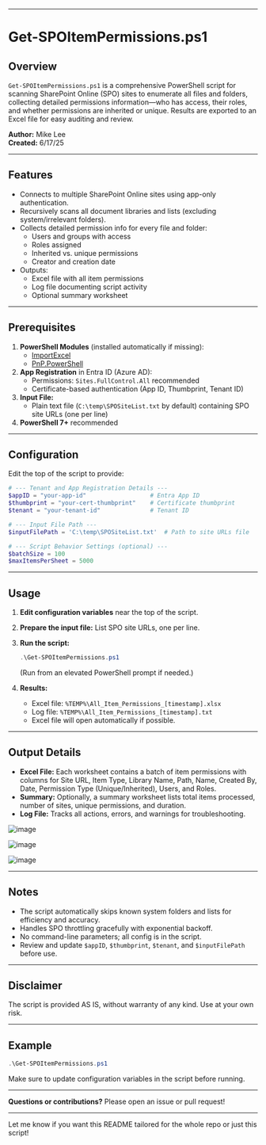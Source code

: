 

---

# Get-SPOItemPermissions.ps1

## Overview

`Get-SPOItemPermissions.ps1` is a comprehensive PowerShell script for scanning SharePoint Online (SPO) sites to enumerate all files and folders, collecting detailed permissions information—who has access, their roles, and whether permissions are inherited or unique. Results are exported to an Excel file for easy auditing and review.

**Author:** Mike Lee  
**Created:** 6/17/25

---

## Features

- Connects to multiple SharePoint Online sites using app-only authentication.
- Recursively scans all document libraries and lists (excluding system/irrelevant folders).
- Collects detailed permission info for every file and folder:
  - Users and groups with access
  - Roles assigned
  - Inherited vs. unique permissions
  - Creator and creation date
- Outputs:
  - Excel file with all item permissions
  - Log file documenting script activity
  - Optional summary worksheet

---

## Prerequisites

1. **PowerShell Modules** (installed automatically if missing):
   - [ImportExcel](https://github.com/dfinke/ImportExcel)
   - [PnP.PowerShell](https://github.com/pnp/powershell)
2. **App Registration** in Entra ID (Azure AD):
   - Permissions: `Sites.FullControl.All` recommended
   - Certificate-based authentication (App ID, Thumbprint, Tenant ID)
3. **Input File:**
   - Plain text file (`C:\temp\SPOSiteList.txt` by default) containing SPO site URLs (one per line)
4. **PowerShell 7+** recommended

---

## Configuration

Edit the top of the script to provide:

```powershell
# --- Tenant and App Registration Details ---
$appID = "your-app-id"                  # Entra App ID
$thumbprint = "your-cert-thumbprint"    # Certificate thumbprint
$tenant = "your-tenant-id"              # Tenant ID

# --- Input File Path ---
$inputFilePath = 'C:\temp\SPOSiteList.txt'  # Path to site URLs file

# --- Script Behavior Settings (optional) ---
$batchSize = 100
$maxItemsPerSheet = 5000
```

---

## Usage

1. **Edit configuration variables** near the top of the script.
2. **Prepare the input file:** List SPO site URLs, one per line.
3. **Run the script:**

   ```powershell
   .\Get-SPOItemPermissions.ps1
   ```

   (Run from an elevated PowerShell prompt if needed.)

4. **Results:**
   - Excel file: `%TEMP%\All_Item_Permissions_[timestamp].xlsx`
   - Log file: `%TEMP%\All_Item_Permissions_[timestamp].txt`
   - Excel file will open automatically if possible.

---

## Output Details

- **Excel File:** Each worksheet contains a batch of item permissions with columns for Site URL, Item Type, Library Name, Path, Name, Created By, Date, Permission Type (Unique/Inherited), Users, and Roles.
- **Summary:** Optionally, a summary worksheet lists total items processed, number of sites, unique permissions, and duration.
- **Log File:** Tracks all actions, errors, and warnings for troubleshooting.

 ![image](https://github.com/user-attachments/assets/9f6b0a64-bb36-45d0-b384-20acbefc9d4a)

 ![image](https://github.com/user-attachments/assets/f7be3d95-cef8-4dbc-a3f7-df0e5331425e)

 ![image](https://github.com/user-attachments/assets/d87b7cdb-7092-4358-8fb3-0f1fee6fda57)


---

## Notes

- The script automatically skips known system folders and lists for efficiency and accuracy.
- Handles SPO throttling gracefully with exponential backoff.
- No command-line parameters; all config is in the script.
- Review and update `$appID`, `$thumbprint`, `$tenant`, and `$inputFilePath` before use.

---

## Disclaimer

The script is provided AS IS, without warranty of any kind. Use at your own risk.

---

## Example

```powershell
.\Get-SPOItemPermissions.ps1
```

Make sure to update configuration variables in the script before running.

---

**Questions or contributions?** Please open an issue or pull request!

---

Let me know if you want this README tailored for the whole repo or just this script!
